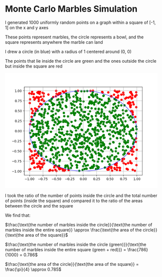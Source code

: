 # Monte Carlo Marbles Simulation

I generated 1000 uniformly random points on a graph within a square of [-1, 1] on the x and y axes

These points represent marbles, the circle represents a bowl, and the square represents anywhere the marble can land

I drew a circle (in blue) with a radius of 1 centered around (0, 0)

The points that lie inside the circle are green and the ones outside the circle but inside the square are red

![graph.png](./graph.png)

I took the ratio of the number of points inside the circle and the total number of points (inside the square) and compared it to the ratio of the areas between the circle and the square

We find that:

$\frac{\text{the number of marbles inside the circle}}{\text{the number of marbles inside the entire square}} \approx \frac{\text{the area of the circle}}{\text{the area of the square}}$

$\frac{\text{the number of marbles inside the circle (green)}}{\text{the number of marbles inside the entire square (green + red)}} = \frac{786}{1000} = 0.786$

$\frac{\text{the area of the circle}}{\text{the area of the square}} = \frac{\pi}{4} \approx 0.785$